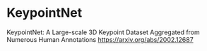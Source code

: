 # KeypointNet
KeypointNet: A Large-scale 3D Keypoint Dataset Aggregated from Numerous Human Annotations https://arxiv.org/abs/2002.12687
